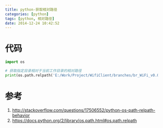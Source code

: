 ```yaml
---
title: python-获取相对路径
categories: [python]
tags: [python, 相对路径]
date: 2014-12-24 10:42:52
---
```


# 代码

```python
import os

# 获取指定目录相对于当前工作目录的相对路径
print(os.path.relpath('E:/Work/Project/WifiClient/branches/br_WiFi_v0.0.0_r5/httpd/cgi-bin'))
```

# 参考

1.  <http://stackoverflow.com/questions/17506552/python-os-path-relpath-behavior>
1.  <https://docs.python.org/2/library/os.path.html#os.path.relpath>
